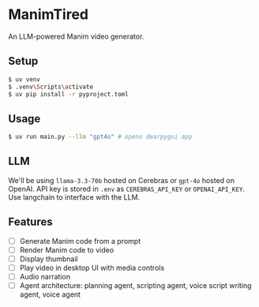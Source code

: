 # ManimTired

An LLM-powered Manim video generator.

## Setup

```bash
$ uv venv
$ .venv\Scripts\activate
$ uv pip install -r pyproject.toml
```

## Usage

```bash
$ uv run main.py --llm "gpt4o" # opens dearpygui app
```

## LLM
We'll be using `llama-3.3-70b` hosted on Cerebras or `gpt-4o` hosted on OpenAI. API key is stored in `.env` as `CEREBRAS_API_KEY` or `OPENAI_API_KEY`. Use langchain to interface with the LLM.

## Features

- [ ] Generate Manim code from a prompt
- [ ] Render Manim code to video
- [ ] Display thumbnail
- [ ] Play video in desktop UI with media controls
- [ ] Audio narration
- [ ] Agent architecture: planning agent, scripting agent, voice script writing agent, voice agent